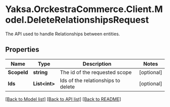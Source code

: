 # Yaksa.OrckestraCommerce.Client.Model.DeleteRelationshipsRequest
The API used to handle Relationships between entities.

## Properties

Name | Type | Description | Notes
------------ | ------------- | ------------- | -------------
**ScopeId** | **string** | The id of the requested scope | [optional] 
**Ids** | **List&lt;int&gt;** | Ids of the relationships to delete | [optional] 

[[Back to Model list]](../README.md#documentation-for-models) [[Back to API list]](../README.md#documentation-for-api-endpoints) [[Back to README]](../README.md)

